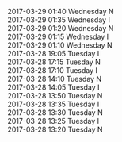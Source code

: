 2017-03-29 01:40 Wednesday  N  
2017-03-29 01:35 Wednesday  I  
2017-03-29 01:20 Wednesday  N  
2017-03-29 01:15 Wednesday  I  
2017-03-29 01:10 Wednesday  N  
2017-03-28 19:05 Tuesday  I  
2017-03-28 17:15 Tuesday  N  
2017-03-28 17:10 Tuesday  I  
2017-03-28 14:10 Tuesday  N  
2017-03-28 14:05 Tuesday  I  
2017-03-28 13:50 Tuesday  N  
2017-03-28 13:35 Tuesday  I  
2017-03-28 13:30 Tuesday  N  
2017-03-28 13:25 Tuesday  I  
2017-03-28 13:20 Tuesday  N  
